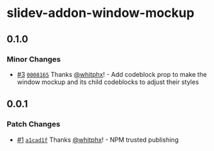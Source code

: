 # slidev-addon-window-mockup

## 0.1.0

### Minor Changes

- [#3](https://github.com/whitphx/slidev-addon-window-mockup/pull/3) [`0008165`](https://github.com/whitphx/slidev-addon-window-mockup/commit/00081656f17c0d31a82dbde5792bf60329671351) Thanks [@whitphx](https://github.com/whitphx)! - Add codeblock prop to make the window mockup and its child codeblocks to adjust their styles

## 0.0.1

### Patch Changes

- [#1](https://github.com/whitphx/slidev-addon-window-mockup/pull/1) [`a1cad1f`](https://github.com/whitphx/slidev-addon-window-mockup/commit/a1cad1ffa532edeabbb04ca70a420cfa2cc02c5b) Thanks [@whitphx](https://github.com/whitphx)! - NPM trusted publishing
